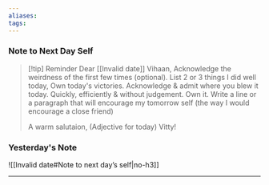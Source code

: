 ```yaml
---
aliases:  
tags:
---
```




### Note to Next Day Self 
> [!tip] Reminder
> Dear [[Invalid date]] Vihaan,
> Acknowledge the weirdness of the first few times (optional).
> List 2 or 3 things I did well today, Own today's victories.
> Acknowledge & admit where you blew it today. Quickly, efficiently & without judgement. Own it.
> Write a line or a paragraph that will encourage my tomorrow self (the way I would encourage a close friend)
> 
> A warm salutaion, 
> (Adjective for today) Vitty!

### Yesterday's Note
 ![[Invalid date#Note to next day’s self|no-h3]]


--- 

